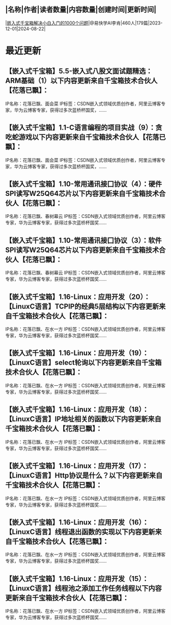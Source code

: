 |名称|作者|读者数量|内容数量|创建时间|更新时间|
---
|[嵌入式千宝箱解决小白入门的1000个问题](https://xiaobot.net/p/xiaobai1000?refer=0b133df9-27dc-423b-8101-639049001c13)|@易快学AI李肯|460人|179篇|2023-12-01|2024-08-22|

# 最近更新
## 【嵌入式千宝箱】5.5-嵌入式八股文面试题精选：ARM基础（1）以下内容更新来自千宝箱技术合伙人【花落已飘】：
IP名称：花落已飘、面会菜
IP标签：CSDN嵌入式领域优质创作者，阿里云博客专家，华为云博客专家，获得过多次蓝桥杯国奖，......
## 【嵌入式千宝箱】1.1-C语言编程的项目实战（9）：贪吃蛇游戏以下内容更新来自千宝箱技术合伙人【花落已飘】：
IP名称：花落已飘、面会菜
IP标签：CSDN嵌入式领域优质创作者，阿里云博客专家，华为云博客专家，获得过多次蓝桥杯国奖，......
## 【嵌入式千宝箱】1.10-常用通讯接囗协议（4）：硬件SPI读写W25Q64芯片以下内容更新来自千宝箱技术合伙人【花落已飘】：
IP名称：花落已飘、春树幕云
IP标签：CSDN嵌入式领域优质创作者，阿里云博客专家，华为云博客专家，获得过多次蓝桥杯国奖......
## 【嵌入式千宝箱】1.10-常用通讯接囗协议（3）：软件SPI读写W25Q64芯片以下内容更新来自千宝箱技术合伙人【花落已飘】：
IP名称：花落已飘、春树幕云
IP标签：CSDN嵌入式领域优质创作者，阿里云博客专家，华为云博客专家，获得过多次蓝桥杯国奖......
## 【嵌入式千宝箱】1.16-Linux：应用开发（20）：【LinuxC语言】TCPIP的经典5层结构以下内容更新来自千宝箱技术合伙人【花落已飘】：
IP名称：花落已飘、在水一方
IP标签：CSDN嵌入式领域优质创作者，阿里云博客专家，华为云博客专家，获得过多次蓝桥杯国奖......
## 【嵌入式千宝箱】1.16-Linux：应用开发（19）：【LinuxC语言】select轮询以下内容更新来自千宝箱技术合伙人【花落已飘】：
IP名称：花落已飘、在水一方
IP标签：CSDN嵌入式领域优质创作者，阿里云博客专家，华为云博客专家，获得过多次蓝桥杯国奖......
## 【嵌入式千宝箱】1.16-Linux：应用开发（18）：【LinuxC语言】IP地址相关的函数以下内容更新来自千宝箱技术合伙人【花落已飘】：
IP名称：花落已飘、在水一方
IP标签：CSDN嵌入式领域优质创作者，阿里云博客专家，华为云博客专家，获得过多次蓝桥杯国奖......
## 【嵌入式千宝箱】1.16-Linux：应用开发（17）：【LinuxC语言】Http协议是什么？以下内容更新来自千宝箱技术合伙人【花落已飘】：
IP名称：花落已飘、在水一方
IP标签：CSDN嵌入式领域优质创作者，阿里云博客专家，华为云博客专家，获得过多次蓝桥杯国奖......
## 【嵌入式千宝箱】1.16-Linux：应用开发（16）：【LinuxC语言】线程退出函数的实现以下内容更新来自千宝箱技术合伙人【花落已飘】：
IP名称：花落已飘、在水一方
IP标签：CSDN嵌入式领域优质创作者，阿里云博客专家，华为云博客专家，获得过多次蓝桥杯国奖......
## 【嵌入式千宝箱】1.16-Linux：应用开发（15）：【LinuxC语言】线程池之添加工作任务线程以下内容更新来自千宝箱技术合伙人【花落已飘】：
IP名称：花落已飘、在水一方
IP标签：CSDN嵌入式领域优质创作者，阿里云博客专家，华为云博客专家，获得过多次蓝桥杯国奖......

